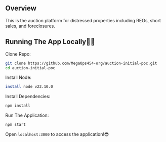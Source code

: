 ## Overview

This is the auction platform for distressed properties including REOs, short sales, and foreclosures.

## Running The App Locally👨‍💻

Clone Repo:

```sh
git clone https://github.com/MegaOps454-org/auction-initial-poc.git
cd auction-initial-poc
```

Install Node:

```sh
install node v22.10.0
```

Install Dependencies:

```sh
npm install
```

Run The Application:

```sh
npm start
```

Open `localhost:3000` to access the application!😎

